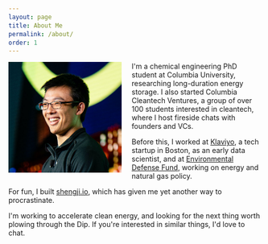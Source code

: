 ```yaml
---
layout: page
title: About Me
permalink: /about/
order: 1
---
```


<img src="/img/alex_headshot.jpg" width="225" style="float:left; margin-right:20px;">

I'm a chemical engineering PhD student at Columbia University, researching long-duration energy storage. I also started Columbia Cleantech Ventures, a group of over 100 students interested in cleantech, where I host fireside chats with founders and VCs.

Before this, I worked at [Klaviyo](https://www.klaviyo.com/), a tech startup in Boston, as an early data scientist, and at [Environmental Defense Fund](https://www.edf.org/), working on energy and natural gas policy.

For fun, I built [shengji.io](https://shengji.io/lobby), which has given me yet another way to procrastinate.

I'm working to accelerate clean energy, and looking for the next thing worth plowing through the Dip. If you're interested in similar things, I'd love to chat.
